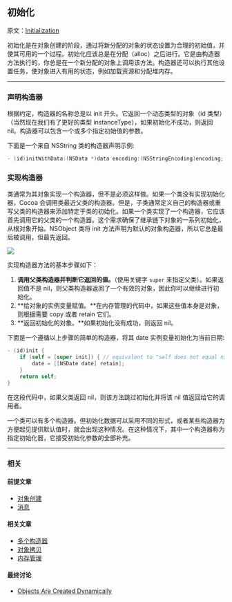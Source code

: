 ## 初始化

原文：[Initialization](https://developer.apple.com/library/archive/documentation/General/Conceptual/DevPedia-CocoaCore/Initialization.html#//apple_ref/doc/uid/TP40008195-CH21-SW1)

初始化是在对象创建的阶段，通过将新分配的对象的状态设置为合理的初始值，并使其可用的一个过程。初始化应该总是在分配（alloc）之后进行。它是由构造器方法执行的，你总是在一个新分配的对象上调用该方法。构造器还可以执行其他设置任务，使对象进入有用的状态，例如加载资源和分配堆内存。

---

### 声明构造器

根据约定，构造器的名称总是以 init 开头。它返回一个动态类型的对象（id 类型）（当然现在我们有了更好的类型 instanceType），如果初始化不成功，则返回 nil。构造器可以包含一个或多个指定初始值的参数。 

下面是一个来自 NSString 类的构造器声明示例:

```objectivec
- (id)initWithData:(NSData *)data encoding:(NSStringEncoding)encoding;
```

### 实现构造器

类通常为其对象实现一个构造器，但不是必须这样做。如果一个类没有实现初始化器，Cocoa 会调用类最近父类的构造器。但是，子类通常定义自己的构造器或重写父类的构造器来添加特定于类的初始化。如果一个类实现了一个构造器，它应该首先调用它的父类的一个构造器。这个需求确保了继承链下对象的一系列初始化，从根对象开始。NSObject 类将 init 方法声明为默认的对象构造器，所以它总是最后被调用，但最先返回。

![](https://gitee.com/junteng/images/raw/master/img/20220104094134.png)

实现构造器方法的基本步骤如下：

1. **调用父类构造器并判断它返回的值。**（使用关键字 `super` 来指定父类）。如果返回值不是 nil，则父类构造器返回了一个有效的对象，因此你可以继续进行初始化。
2. **给对象的实例变量赋值。**在内存管理的代码中，如果这些值本身是对象，则根据需要 copy 或者 retain 它们。
3. **返回初始化的对象。**如果初始化没有成功，则返回 nil。

下面是一个遵循以上步骤的简单的构造器，将其 date 实例变量初始化为当前日期:

```objectivec
- (id)init {
    if (self = [super init]) { // equivalent to "self does not equal nil"
        date = [[NSDate date] retain];
    }
    return self;
}
```

在这段代码中，如果父类返回 nil，则该方法跳过初始化并将该 nil 值返回给它的调用者。

一个类可以有多个构造器。但初始化数据可以采用不同的形式，或者某些构造器为方便起见提供默认值时，就会出现这种情况。在这种情况下，其中一个构造器称为指定初始化器，它接受初始化参数的全部补充。

---

### 相关

#### 前提文章

* [对象创建](https://github.com/teney97/iOS-CocoaCoreCompetencies-Chinese/blob/main/Content/%E5%AF%B9%E8%B1%A1%E5%88%9B%E5%BB%BA.md)
* [消息](https://github.com/teney97/iOS-CocoaCoreCompetencies-Chinese/blob/main/Content/%E6%B6%88%E6%81%AF.md)

#### 相关文章

- [多个构造器](https://github.com/teney97/iOS-CocoaCoreCompetencies-Chinese/blob/main/Content/%E5%A4%9A%E4%B8%AA%E6%9E%84%E9%80%A0%E5%99%A8.md)
- [对象拷贝](https://github.com/teney97/iOS-CocoaCoreCompetencies-Chinese/blob/main/Content/%E5%AF%B9%E8%B1%A1%E6%8B%B7%E8%B4%9D.md)
- [内存管理](https://github.com/teney97/iOS-CocoaCoreCompetencies-Chinese/blob/main/Content/%E5%86%85%E5%AD%98%E7%AE%A1%E7%90%86.md)

#### 最终讨论

* [Objects Are Created Dynamically](https://developer.apple.com/library/archive/documentation/Cocoa/Conceptual/ProgrammingWithObjectiveC/WorkingwithObjects/WorkingwithObjects.html#//apple_ref/doc/uid/TP40011210-CH4-SW7)
